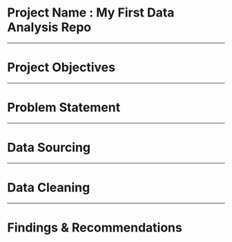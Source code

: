 # Project Name : My First Data Analysis Repo

----
# Project Objectives



----
# Problem Statement


----
# Data Sourcing


----
# Data Cleaning


----
# Findings & Recommendations

